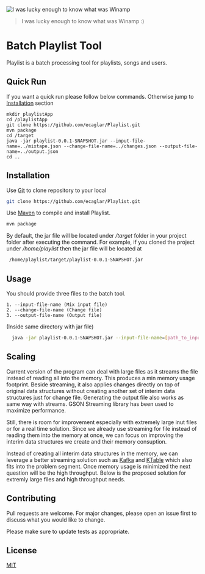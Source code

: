 ![I was lucky enough to know what was Winamp](https://cdn.theatlantic.com/thumbor/4z2POkjuJrgRnOXLyL9-ttxFJmA=/570x243/media/img/posts/2013/12/winamp/original.jpg)

> I was lucky enough to know what was Winamp :)

# Batch Playlist Tool

Playlist is a batch processing tool for playlists, songs and users.

## Quick Run
If you want a quick run please follow below commands. Otherwise jump to [Installation](https://github.com/ecaglar/Playlist/blob/main/README.md#installation) section

```
mkdir playlistApp
cd /playlistApp
git clone https://github.com/ecaglar/Playlist.git
mvn package
cd /target
java -jar playlist-0.0.1-SNAPSHOT.jar --input-file-name=../mixtape.json --change-file-name=../changes.json --output-file-name=../output.json
cd ..
```

## Installation

Use  [Git](https://git-scm.com/) to clone repository to your local

```bash
git clone https://github.com/ecaglar/Playlist.git
```

Use  [Maven](https://maven.apache.org/) to compile and install Playlist.

```bash
mvn package
```
By default, the jar file will be located under */target* folder in your project folder after executing the command.
For example, if you cloned the project under */home/playlist* then the jar file will be located at
```bash
 /home/playlist/target/playlist-0.0.1-SNAPSHOT.jar
 ```
## Usage

You should provide three files to the batch tool.
```
1. --input-file-name (Mix input file)
2. --change-file-name (Change file)
3. --output-file-name (Output file)
```

(Inside same directory with jar file)

```bash
  java -jar playlist-0.0.1-SNAPSHOT.jar --input-file-name=[path_to_input_file] --change-file-name=[path-to-change_file] --output-file-name=[path_to_output_file]
```

## Scaling

Current version of the program can deal with large files as it streams the file instead of reading all into the memory. This produces a min memory usage footprint. Beside streaming, it also applies changes directly on top of original data structures without creating another set of interim data structures just for change file. Generating the output file also works as same way with streams. GSON Streaming library has been used to maximize performance. 

Still, there is room for improvement especially with extremely large inut files or for a real time solution. Since we already use streaming for file instead of reading them into the memory at once, we can focus on improving the interim data structures we create and their memory consuption.

Instead of creating all interim data structures in the memory, we can leverage a better streaming solution such as [Kafka](https://kafka.apache.org/) and [KTable](https://www.confluent.io/blog/kafka-streams-tables-part-1-event-streaming) which also fits into the problem segment. Once memory usage is minimized the next question will be the high throughput. Below is the proposed solution for extremly large files and high throughput needs. 



## Contributing
Pull requests are welcome. For major changes, please open an issue first to discuss what you would like to change.

Please make sure to update tests as appropriate.

## License
[MIT](https://choosealicense.com/licenses/mit/)
